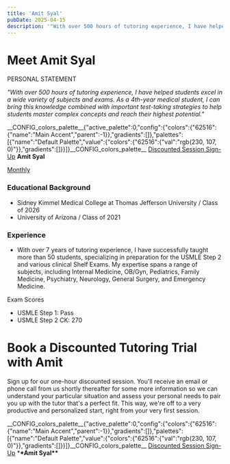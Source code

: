 ```yaml
---
title: 'Amit Syal'
pubDate: 2025-04-15
description: '"With over 500 hours of tutoring experience, I have helped students excel in a wide variety of subjects and exams. As a 4thyear medical student, I can brin'
---
```


# Meet Amit Syal

PERSONAL STATEMENT

_"With over 500 hours of tutoring experience, I have helped students excel in a wide variety of subjects and exams. As a 4th-year medical student, I can bring this knowledge combined with important test-taking strategies to help students master complex concepts and reach their highest potential."_

\_\_CONFIG_colors_palette\_\_{"active_palette":0,"config":{"colors":{"62516":{"name":"Main Accent","parent":-1}},"gradients":\[\]},"palettes":\[{"name":"Default Palette","value":{"colors":{"62516":{"val":"rgb(230, 107, 0)"}},"gradients":\[\]}}\]}\_\_CONFIG_colors_palette\_\_ [Discounted Session Sign-Up](/purchase-discounted-session/)
**Amit Syal**

[Monthly](#)

### Educational Background

- Sidney Kimmel Medical College at Thomas Jefferson University / Class of 2026
- University of Arizona / Class of 2021

### Experience

- With over 7 years of tutoring experience, I have successfully taught more than 50 students, specializing in preparation for the USMLE Step 2 and various clinical Shelf Exams. My expertise spans a range of subjects, including Internal Medicine, OB/Gyn, Pediatrics, Family Medicine, Psychiatry, Neurology, General Surgery, and Emergency Medicine.

Exam Scores

- USMLE Step 1: Pass
- USMLE Step 2 CK: 270

# Book a Discounted Tutoring Trial with Amit

Sign up for our one-hour discounted session. You'll receive an email or phone call from us shortly thereafter for some more information so we can understand your particular situation and assess your personal needs to pair you up with the tutor that's a perfect fit. This way, we're off to a very productive and personalized start, right from your very first session.

\_\_CONFIG_colors_palette\_\_{"active_palette":0,"config":{"colors":{"62516":{"name":"Main Accent","parent":-1}},"gradients":\[\]},"palettes":\[{"name":"Default Palette","value":{"colors":{"62516":{"val":"rgb(230, 107, 0)"}},"gradients":\[\]}}\]}\_\_CONFIG_colors_palette\_\_ [Discounted Session Sign-Up](/purchase-discounted-session/) \***\*Amit Syal\*\***
